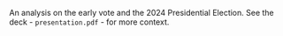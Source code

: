 An analysis on the early vote and the 2024 Presidential Election. See the deck - `presentation.pdf` - for more context.
